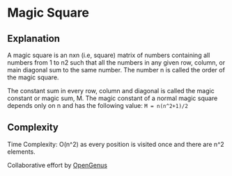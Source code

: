 # Magic Square

## Explanation

A magic square is an nxn (i.e, square) matrix of numbers containing all numbers from 1 to n2 such that all the numbers in any given row, column, or main diagonal sum to the same number. The number n is called the order of the magic square.

The constant sum in every row, column and diagonal is called the magic constant or magic sum, M. The magic constant of a normal magic square depends only on n and has the following value:
`M = n(n^2+1)/2`

## Complexity

Time Complexity: O(n^2) as every position is visited once and there are n^2 elements.

Collaborative effort by [OpenGenus](https://github.com/opengenus)